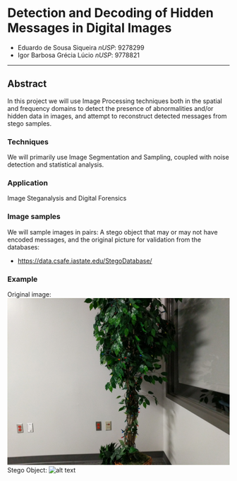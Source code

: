 # Detection and Decoding of Hidden Messages in Digital Images
* Eduardo de Sousa Siqueira		_nUSP_: 9278299
* Igor Barbosa Grécia Lúcio		_nUSP_: 9778821
---

## Abstract

In this project we will use Image Processing techniques both in the spatial and frequency domains to detect the presence of abnormalities and/or hidden data in images, 
and attempt to reconstruct detected messages from stego samples.

### Techniques
We will primarily use Image Segmentation and Sampling, coupled with noise detection and statistical analysis.

### Application
Image Steganalysis and Digital Forensics

### Image samples
We will sample images in pairs: A stego object that may or may not have encoded messages, and the original picture for validation from the databases:
* <https://data.csafe.iastate.edu/StegoDatabase/>

### Example
Original image:
![alt text](376481.JPG "Original")
Stego Object:
![alt text](# "Stego")
